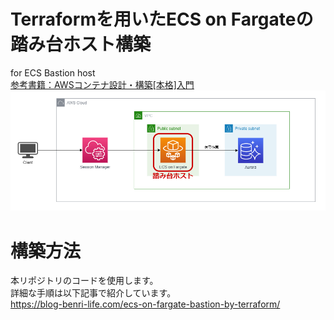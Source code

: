 # Terraformを用いたECS on Fargateの踏み台ホスト構築
for ECS Bastion host  
[参考書籍：AWSコンテナ設計・構築[本格]入門](https://www.amazon.co.jp/AWS%E3%82%B3%E3%83%B3%E3%83%86%E3%83%8A%E8%A8%AD%E8%A8%88%E3%83%BB%E6%A7%8B%E7%AF%89-%E6%9C%AC%E6%A0%BC-%E5%85%A5%E9%96%80-%E6%A0%AA%E5%BC%8F%E4%BC%9A%E7%A4%BE%E9%87%8E%E6%9D%91%E7%B7%8F%E5%90%88%E7%A0%94%E7%A9%B6%E6%89%80/dp/4815607656?__mk_ja_JP=%E3%82%AB%E3%82%BF%E3%82%AB%E3%83%8A&crid=3M50R3784FE0U&keywords=AWS+%E3%82%B3%E3%83%B3%E3%83%86%E3%83%8A&qid=1644399270&sprefix=aws+%E3%82%B3%E3%83%B3%E3%83%86%E3%83%8A%2Caps%2C163&sr=8-1&linkCode=ll1&tag=dogharasu0f-22&linkId=a1e6db1e8f7aff9c33451c9942e4fb74&language=ja_JP&ref_=as_li_ss_tl)
![](./images/ecs-bastion.dio.png)

# 構築方法
本リポジトリのコードを使用します。  
詳細な手順は以下記事で紹介しています。  
https://blog-benri-life.com/ecs-on-fargate-bastion-by-terraform/
